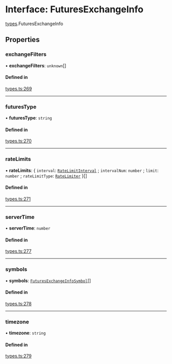 # Interface: FuturesExchangeInfo

[types](../modules/types.md).FuturesExchangeInfo

## Properties

### exchangeFilters

• **exchangeFilters**: `unknown`[]

#### Defined in

[types.ts:269](https://github.com/Altamoon/altamoon/blob/b1afd68/app/api/types.ts#L269)

___

### futuresType

• **futuresType**: `string`

#### Defined in

[types.ts:270](https://github.com/Altamoon/altamoon/blob/b1afd68/app/api/types.ts#L270)

___

### rateLimits

• **rateLimits**: { `interval`: [`RateLimitInterval`](../modules/types.md#ratelimitinterval) ; `intervalNum`: `number` ; `limit`: `number` ; `rateLimitType`: [`RateLimiter`](../modules/types.md#ratelimiter)  }[]

#### Defined in

[types.ts:271](https://github.com/Altamoon/altamoon/blob/b1afd68/app/api/types.ts#L271)

___

### serverTime

• **serverTime**: `number`

#### Defined in

[types.ts:277](https://github.com/Altamoon/altamoon/blob/b1afd68/app/api/types.ts#L277)

___

### symbols

• **symbols**: [`FuturesExchangeInfoSymbol`](types.FuturesExchangeInfoSymbol.md)[]

#### Defined in

[types.ts:278](https://github.com/Altamoon/altamoon/blob/b1afd68/app/api/types.ts#L278)

___

### timezone

• **timezone**: `string`

#### Defined in

[types.ts:279](https://github.com/Altamoon/altamoon/blob/b1afd68/app/api/types.ts#L279)

